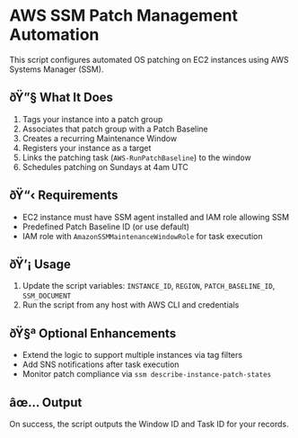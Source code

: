 ﻿# AWS SSM Patch Management Automation

This script configures automated OS patching on EC2 instances using AWS Systems Manager (SSM).

## ðŸ”§ What It Does

1. Tags your instance into a patch group
2. Associates that patch group with a Patch Baseline
3. Creates a recurring Maintenance Window
4. Registers your instance as a target
5. Links the patching task (`AWS-RunPatchBaseline`) to the window
6. Schedules patching on Sundays at 4am UTC

## ðŸ“‹ Requirements

- EC2 instance must have SSM agent installed and IAM role allowing SSM
- Predefined Patch Baseline ID (or use default)
- IAM role with `AmazonSSMMaintenanceWindowRole` for task execution

## ðŸ’¡ Usage

1. Update the script variables: `INSTANCE_ID`, `REGION`, `PATCH_BASELINE_ID`, `SSM_DOCUMENT`
2. Run the script from any host with AWS CLI and credentials

## ðŸ§ª Optional Enhancements

- Extend the logic to support multiple instances via tag filters
- Add SNS notifications after task execution
- Monitor patch compliance via `ssm describe-instance-patch-states`

## âœ… Output

On success, the script outputs the Window ID and Task ID for your records.
